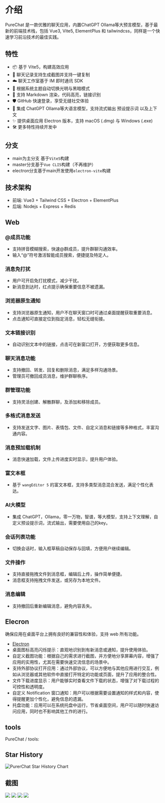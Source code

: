 # 介绍

PureChat 是一款优雅的聊天应用，内置ChatGPT Ollama等大预言模型，基于最新的前端技术栈，包括 Vue3, Vite5, ElementPlus 和 tailwindcss，同样是一个快速学习前沿技术的最佳实践。

## 特性

- 📦️ 基于 Vite5，构建高效应用
- 📸 聊天记录支持生成截图并支持一键复制
- ☁️ 聊天工作室基于 IM 即时通讯 SDK
- 🌙 根据系统主题自动切换光明与黑暗模式
- 📝 支持 Markdown 渲染，代码高亮，链接识别
- 🛡️ GitHub 快速登录，享受无缝社交体验
- 🤖 集成 ChatGPT Ollama等大语言模型，支持流式输出 预设提示词 以及上下文
- ✨ 提供桌面应用 Electron 版本，支持 macOS (.dmg) 与 Windows (.exe)
- 🛠 更多特性持续开发中

## 分支
- main为主分支 基于`Vite5`构建
- master分支基于`Vue CLI5`构建（不再维护）
- electron分支基于main开发使用`electron-vite`构建

## 技术架构
- 前端: Vue3 + Tailwind CSS + Electron + ElementPlus
- 后端: Nodejs + Express + Redis

## Web

### @成员功能
- 支持拼音模糊搜索，快速@群成员，提升群聊沟通效率。
- 输入“@”符号激活智能成员搜索，便捷提及特定人。

### 消息免打扰
- 用户可开启免打扰模式，减少干扰。
- 新消息到达时，红点提示确保重要信息不被遗漏。

### 浏览器原生通知
- 支持浏览器原生通知，用户不在聊天窗口时可通过桌面提醒获取重要消息。
- 点击通知可直接定位到指定消息，轻松无缝衔接。

### 文本链接识别
- 自动识别文本中的链接，点击可在新窗口打开，方便获取更多信息。

### 聊天消息功能
- 支持撤回、转发、回复和删除消息，满足多样沟通场景。
- 管理员可撤回成员消息，维护群聊秩序。

### 群管理功能
- 支持灵活创建、解散群聊，及添加和移除成员。

### 多格式消息发送
- 支持发送文字、图片、表情包、文件、自定义消息和链接等多种格式，丰富沟通内容。

### 消息预加载机制
- 消息快速加载，文件上传进度实时显示，提升用户体验。

### 富文本框
- 基于 `wangEditor 5` 的富文本框，支持多类型消息混合发送，满足个性化表达。

### AI大模型
- 集成 ChatGPT，Ollama，零一万物，智谱，等大模型，支持上下文理解，自定义预设提示词，流式输出，需要使用自己的key。

### 会话列表功能
- 切换会话时，输入框草稿自动保存与回填，方便用户继续编辑。

### 文件操作
- 支持直接拖拽文件到消息框，编辑后上传，操作简单便捷。
- 消息框支持拖拽文件发送，或另存为本地文件。

### 消息编辑
- 支持撤回后重新编辑消息，避免内容丢失。

## Elecron

<Callout type='tip'>
  确保应用在桌面平台上拥有良好的兼容性和体验，支持 web 所有功能。
</Callout>

- [Electron](https://github.com/Hyk260/PureChat/tree/electron)
- 桌面图标高亮闪烁提示：直观地识别到有新消息或通知，提升使用体验。
- 自定义截图功能：根据自己的需求进行截图，并方便地分享屏幕内容，增强了应用的实用性，尤其在需要快速交流信息的场景中。
- 支持外部协议打开应用：通过外部协议，可以方便地与其他应用进行交互，例如从浏览器或其他软件中直接打开特定的功能或页面，提升了应用的整合性。
- 文件下载进度显示：用户能够实时查看文件下载的状态，增强了对下载过程的可控性和透明度。
- 自定义 Notification 窗口通知：用户可以根据需要设置通知的样式和内容，使得提醒更加个性化，避免信息的遗漏。
- 托盘功能：应用可以在系统托盘中运行，节省桌面空间，用户可以随时快速访问应用，同时也不影响其他工作的进行。

## tools

PureChat / tools:

<ContentIntegrations />

## Star History

![PurerChat Star History Chart](https://api.star-history.com/svg?repos=Hyk260/PureChat&type=Date)

## 截图

<img src="/screenshot/chatgpt.png">

<img src="/screenshot/assistant.png">

<img src="/screenshot/config.png">

<img src="/screenshot/screenshot.png">

<!-- <ContentImages /> -->